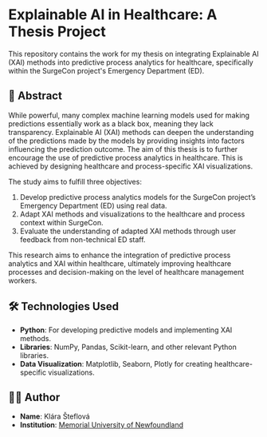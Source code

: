 # Explainable AI in Healthcare: A Thesis Project

This repository contains the work for my thesis on integrating Explainable AI (XAI) methods into predictive process analytics for healthcare, specifically within the SurgeCon project's Emergency Department (ED).

## 📄 Abstract

While powerful, many complex machine learning models used for making predictions essentially work as a black box, meaning they lack transparency. Explainable AI (XAI) methods can deepen the understanding of the predictions made by the models by providing insights into factors influencing the prediction outcome. The aim of this thesis is to further encourage the use of predictive process analytics in healthcare. This is achieved by designing healthcare and process-specific XAI visualizations.

The study aims to fulfill three objectives:
1. Develop predictive process analytics models for the SurgeCon project’s Emergency Department (ED) using real data.
2. Adapt XAI methods and visualizations to the healthcare and process context within SurgeCon.
3. Evaluate the understanding of adapted XAI methods through user feedback from non-technical ED staff.

This research aims to enhance the integration of predictive process analytics and XAI within healthcare, ultimately improving healthcare processes and decision-making on the level of healthcare management workers.

## 🛠️ Technologies Used

- **Python**: For developing predictive models and implementing XAI methods.
- **Libraries**: NumPy, Pandas, Scikit-learn, and other relevant Python libraries.
- **Data Visualization**: Matplotlib, Seaborn, Plotly for creating healthcare-specific visualizations.

## 👨‍💻 Author

- **Name**: Klára Šteflová
- **Institution**: [Memorial University of Newfoundland](https://www.mun.ca/)


